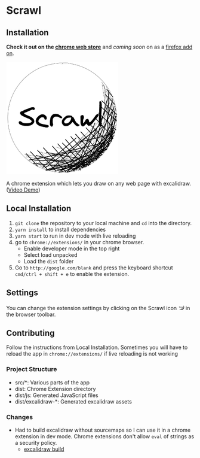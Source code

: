 # Scrawl

## Installation

**Check it out on the [chrome web store](https://chrome.google.com/webstore/detail/scrawl/egoccpljknghnoighgpjahfekpcnifma)** and _coming soon_ on as a [firefox add on](https://addons.mozilla.org/en-US/firefox/addon/scrawly/).

<img src="./assets/icon.png" width="300px">

A chrome extension which lets you draw on any web page with excalidraw. ([Video Demo](https://twitter.com/lukesmurray/status/1416173606640443392))

## Local Installation

1. `git clone` the repository to your local machine and `cd` into the directory.
2. `yarn install` to install dependencies
3. `yarn start` to run in dev mode with live reloading
4. go to `chrome://extensions/` in your chrome browser.
   - Enable developer mode in the top right
   - Select load unpacked
   - Load the `dist` folder
5. Go to `http://google.com/blank` and press the keyboard shortcut `cmd/ctrl + shift + e` to enable the extension.

## Settings

You can change the extension settings by clicking on the Scrawl icon ![](./dist/images/icon16.png) in the browser toolbar.

## Contributing

Follow the instructions from Local Installation.
Sometimes you will have to reload the app in `chrome://extensions/` if live reloading is not working

### Project Structure

- src/\*: Various parts of the app
- dist: Chrome Extension directory
- dist/js: Generated JavaScript files
- dist/excalidraw-\*: Generated excalidraw assets

### Changes

- Had to build excalidraw without sourcemaps so I can use it in a chrome
  extension in dev mode. Chrome extensions don't allow `eval` of strings as a
  security policy.
  - [excalidraw build](https://github.com/lukesmurray/excalidraw/tree/luke/no-eval-source-map)

